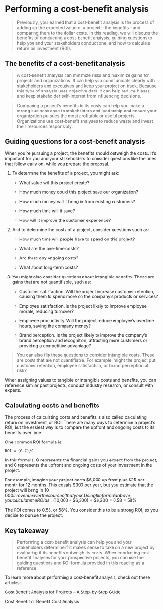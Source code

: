 # Performing a cost-benefit analysis

> Previously, you learned that a cost-benefit analysis is the process of adding up the expected value of a project—the benefits—and comparing them to the dollar costs. In this reading, we will discuss the benefits of conducting a cost-benefit analysis, guiding questions to help you and your stakeholders conduct one, and how to calculate return on investment (ROI).

## The benefits of a cost-benefit analysis

> A cost-benefit analysis can minimize risks and maximize gains for projects and organizations. It can help you communicate clearly with stakeholders and executives and keep your project on track. Because this type of analysis uses objective data, it can help reduce biases and keep stakeholder self-interest from influencing decisions. 

> Comparing a project’s benefits to its costs can help you make a strong business case to stakeholders and leadership and ensure your organization pursues the most profitable or useful projects. Organizations use cost-benefit analyses to reduce waste and invest their resources responsibly.

## Guiding questions for a cost-benefit analysis

When you’re pursuing a project, the benefits should outweigh the costs. It’s important for you and your stakeholders to consider questions like the ones that follow early on, while you prepare the proposal.

1. To determine the benefits of a project, you might ask:

    - What value will this project create? 

    - How much money could this project save our organization? 

    - How much money will it bring in from existing customers?

    - How much time will it save? 

    - How will it improve the customer experience?

2. And to determine the costs of a project, consider questions such as:

    - How much time will people have to spend on this project?

    - What are the one-time costs?

    - Are there any ongoing costs?

    - What about long-term costs? 

3. You might also consider questions about intangible benefits. These are gains that are not quantifiable, such as:

    - Customer satisfaction. Will the project increase customer retention, causing them to spend more on the company’s products or services? 

    - Employee satisfaction. Is the project likely to improve employee morale, reducing turnover? 

    - Employee productivity. Will the project reduce employee’s overtime hours, saving the company money?

    - Brand perception. Is the project likely to improve the company’s brand perception and recognition, attracting more customers or providing a competitive advantage?

> You can also flip these questions to consider intangible costs. These are costs that are not quantifiable. For example, might the project put customer retention, employee satisfaction, or brand perception at risk?

When assigning values to tangible or intangible costs and benefits, you can reference similar past projects, conduct industry research, or consult with experts.

## Calculating costs and benefits

The process of calculating costs and benefits is also called calculating return on investment, or ROI. There are many ways to determine a project’s ROI, but the easiest way is to compare the upfront and ongoing costs to its benefits over time.

One common ROI formula is:

``ROI = (G-C)/C``


In this formula, G represents the financial gains you expect from the project, and C represents the upfront and ongoing costs of your investment in the project.

For example, imagine your project costs $6,000 up front plus $25 per month for 12 months. This equals $300 per year, but you estimate that the project will bring in $10,000 in revenue over the course of that year. Using the formula above, you calculate the ROI as: ($10,000 - $6,300) ÷ $6,300 = 0.58 = 58%

The ROI comes to 0.58, or 58%. You consider this to be a strong ROI, so you decide to pursue the project.

## Key takeaway
> Performing a cost-benefit analysis can help you and your stakeholders determine if it makes sense to take on a new project by evaluating if its benefits outweigh its costs. When conducting cost-benefit analyses for your prospective projects, you can use the guiding questions and ROI formula provided in this reading as a reference. 

To learn more about performing a cost-benefit analysis, check out these articles:

Cost Benefit Analysis for Projects – A Step-by-Step Guide

Cost Benefit or Benefit Cost Analysis
